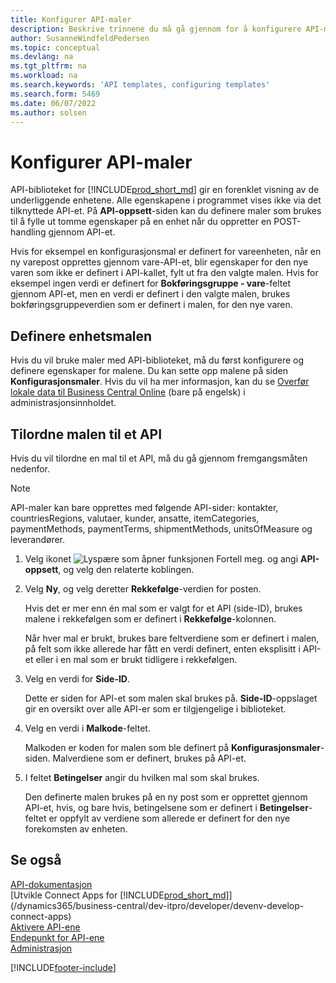 ```yaml
---
title: Konfigurer API-maler
description: Beskrive trinnene du må gå gjennom for å konfigurere API-maler for Dynamics 365 Business Central.
author: SusanneWindfeldPedersen
ms.topic: conceptual
ms.devlang: na
ms.tgt_pltfrm: na
ms.workload: na
ms.search.keywords: 'API templates, configuring templates'
ms.search.form: 5469
ms.date: 06/07/2022
ms.author: solsen
---
```


# <a name="configure-api-templates"></a><a name="configure-api-templates"></a><a name="configure-api-templates"></a>Konfigurer API-maler

API-biblioteket for [!INCLUDE[prod_short_md](includes/prod_short.md)] gir en forenklet visning av de underliggende enhetene. Alle egenskapene i programmet vises ikke via det tilknyttede API-et. På **API-oppsett**-siden kan du definere maler som brukes til å fylle ut tomme egenskaper på en enhet når du oppretter en POST-handling gjennom API-et. 

Hvis for eksempel en konfigurasjonsmal er definert for vareenheten, når en ny varepost opprettes gjennom vare-API-et, blir egenskaper for den nye varen som ikke er definert i API-kallet, fylt ut fra den valgte malen. Hvis for eksempel ingen verdi er definert for **Bokføringsgruppe - vare**-feltet gjennom API-et, men en verdi er definert i den valgte malen, brukes bokføringsgruppeverdien som er definert i malen, for den nye varen. 

## <a name="setting-up-the-entity-template"></a><a name="setting-up-the-entity-template"></a><a name="setting-up-the-entity-template"></a>Definere enhetsmalen

Hvis du vil bruke maler med API-biblioteket, må du først konfigurere og definere egenskaper for malene. Du kan sette opp malene på siden **Konfigurasjonsmaler**. Hvis du vil ha mer informasjon, kan du se [Overfør lokale data til Business Central Online](/dynamics365/business-central/dev-itpro/administration/migrate-data) (bare på engelsk) i administrasjonsinnholdet.  

## <a name="assign-the-template-to-an-api"></a><a name="assign-the-template-to-an-api"></a><a name="assign-the-template-to-an-api"></a>Tilordne malen til et API

Hvis du vil tilordne en mal til et API, må du gå gjennom fremgangsmåten nedenfor.

> [!NOTE]  
> API-maler kan bare opprettes med følgende API-sider: kontakter, countriesRegions, valutaer, kunder, ansatte, itemCategories, paymentMethods, paymentTerms, shipmentMethods, unitsOfMeasure og leverandører.

1. Velg ikonet ![Lyspære som åpner funksjonen Fortell meg.](media/ui-search/search_small.png "Fortell hva du vil gjøre") og angi **API-oppsett**, og velg den relaterte koblingen.
2. Velg **Ny**, og velg deretter **Rekkefølge**-verdien for posten.  

    Hvis det er mer enn én mal som er valgt for et API (side-ID), brukes malene i rekkefølgen som er definert i **Rekkefølge**-kolonnen.  

    Når hver mal er brukt, brukes bare feltverdiene som er definert i malen, på felt som ikke allerede har fått en verdi definert, enten eksplisitt i API-et eller i en mal som er brukt tidligere i rekkefølgen.  
3. Velg en verdi for **Side-ID**.  

    Dette er siden for API-et som malen skal brukes på. **Side-ID**-oppslaget gir en oversikt over alle API-er som er tilgjengelige i biblioteket.
4. Velg en verdi i **Malkode**-feltet.  

    Malkoden er koden for malen som ble definert på **Konfigurasjonsmaler**-siden. Malverdiene som er definert, brukes på API-et.  
5. I feltet **Betingelser** angir du hvilken mal som skal brukes.  

    Den definerte malen brukes på en ny post som er opprettet gjennom API-et, hvis, og bare hvis, betingelsene som er definert i **Betingelser**-feltet er oppfylt av verdiene som allerede er definert for den nye forekomsten av enheten.

## <a name="see-also"></a><a name="see-also"></a><a name="see-also"></a>Se også

[API-dokumentasjon](/dynamics-nav/fin-graph)  
[Utvikle Connect Apps for [!INCLUDE[prod_short_md](includes/prod_short.md)]](/dynamics365/business-central/dev-itpro/developer/devenv-develop-connect-apps)  
[Aktivere API-ene](/dynamics-nav/enabling-apis-for-dynamics-nav)  
[Endepunkt for API-ene](/dynamics-nav/endpoints-apis-for-dynamics)  
[Administrasjon](admin-setup-and-administration.md)

[!INCLUDE[footer-include](includes/footer-banner.md)]

